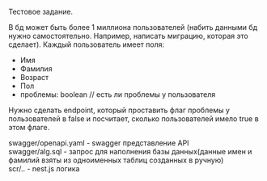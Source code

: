 Тестовое задание. </br>

В бд может быть более 1 миллиона пользователей (набить данными бд нужно самостоятельно. Например, написать миграцию, которая это сделает). Каждый пользователь имеет поля: </br>
- Имя
- Фамилия
- Возраст
- Пол
- проблемы: boolean // есть ли проблемы у пользователя </br>

Нужно сделать endpoint, который проставить флаг проблемы у пользователей в false и посчитает, сколько пользователей имело true в этом флаге. </br>

swagger/openapi.yaml - swagger представление API </br>
swagger/alg.sql - запрос для наполнения базы данных(данные имен и фамилий взяты из одноименных таблиц созданных в ручную) </br>
scr/.. - nest.js логика </br>


